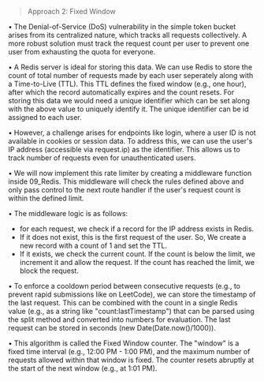 > Approach 2: Fixed Window 
  
  • The Denial-of-Service (DoS) vulnerability in the simple token bucket arises from its centralized nature, which tracks all requests collectively. A more robust solution must track the request count per user to prevent one user from exhausting the quota for everyone.

  • A Redis server is ideal for storing this data. We can use Redis to store the count of total number of requests made by each user seperately along with a Time-to-Live (TTL). This TTL defines the fixed window (e.g., one hour), after which the record automatically expires and the count resets. For storing this data we would need a unique identifier which can be set along with the above value to uniquely identify it. The unique identifier can be id assigned to each user.
  
  • However, a challenge arises for endpoints like login, where a user ID is not available in cookies or session data. To address this, we can use the user's IP address (accessible via request.ip) as the identifier. This allows us to track number of requests even for unauthenticated users.
  
  • We will now implement this rate limiter by creating a middleware function inside 09_Redis. This middleware will check the rules defined above and only pass control to the next route handler if the user's request count is within the defined limit.

  • The middleware logic is as follows: 
   - for each request, we check if a record for the IP address exists in Redis.
   - If it does not exist, this is the first request of the user. So, We create a new record with a count of 1 and set the TTL.
   - If it exists, we check the current count. If the count is below the limit, we increment it and allow the request. If the count has reached the limit, we block the request.
  
  • To enforce a cooldown period between consecutive requests (e.g., to prevent rapid submissions like on LeetCode), we can store the timestamp of the last request. This can be combined with the count in a single Redis value (e.g., as a string like "count:lastTimestamp") that can be parsed using the split method and converted into numbers for evaluation. The last request can be stored in seconds (new Date(Date.now()/1000)).

  •  This algorithm is called the Fixed Window counter. The "window" is a fixed time interval (e.g., 12:00 PM - 1:00 PM), and the maximum number of requests allowed within that window is fixed. The counter resets abruptly at the start of the next window (e.g., at 1:01 PM). 
